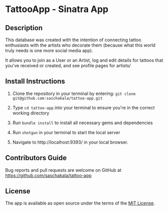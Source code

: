
# TattooApp - Sinatra App

## Description
This database was created with the intention of connecting tattoo enthusiasts with the artists who decorate them (because what this world truly needs is one more social media app). 

It allows you to join as a User or an Artist, log and edit details for tattoos that you've received or created, and see profile pages for artists/

## Install Instructions

1. Clone the repository in your terminal by entering: `git clone git@github.com:saschakala/tattoo-app.git`

2. Type `cd tattoo-app` into your terminal to ensure you're in the correct working directory

3. Run `bundle install` to install all necessary gems and dependencies

4. Run `shotgun` in your terminal to start the local server

5. Navigate to http://localhost:9393/ in your local browser.


## Contributors Guide

Bug reports and pull requests are welcome on GitHub at https://github.com/saschakala/tattoo-app 

## License

The app is available as open source under the terms of the [MIT License](https://opensource.org/licenses/MIT).

